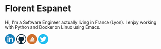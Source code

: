 # Florent Espanet

Hi, I'm a Software Engineer actually living in France (Lyon). I enjoy working with Python and Docker on Linux using Emacs.

[![Linkedin Logo](icons/linkedin.png)](https://www.linkedin.com/in/florentespanet)
[![Github Logo](icons/github.png)](https://github.com/volnt)
[![StackOverflow Logo](icons/stackoverflow.png)](http://stackoverflow.com/users/2437219/volent)
[![Twitter Logo](icons/twitter.png)](https://twitter.com/volent_)
